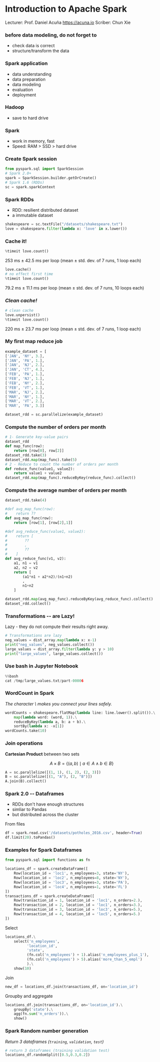 # Introduction to Apache Spark
Lecturer: Prof. Daniel Acuña https://acuna.io
Scriber: Chun Xie

### before data modeling, do not forget to

- check data is correct
- structure/transform the data

### Spark application

- data understanding
- data preparation
- data modeling
- evaluation
- deployment

### Hadoop

- save to hard drive

### Spark

- work in memory, fast
- Speed: RAM > SSD > hard drive

### Create Spark session

```python
from pyspark.sql import SparkSession
# Spark 2.0+
spark = SparkSession.builder.getOrCreate()
# Spark 1.6 (RDDs)
sc = spark.sparkContext

```

### Spark RDDs

- RDD: resilient distributed dataset
- a immutable dataset

```python
shakespeare = sc.textFile("/datasets/shakespeare.txt")
love = shakespeare.filter(lambda x: 'love' in x.lower())
```

### Cache it!

```python
%timeit love.count()
```

253 ms ± 42.5 ms per loop (mean ± std. dev. of 7 runs, 1 loop each)

```python
love.cache()
# no effect first time
%timeit love.count()
```

79.2 ms ± 11.1 ms per loop (mean ± std. dev. of 7 runs, 10 loops each)

### *Clean cache!*

```python
# clean cache
love.unpersist()
%timeit love.count()
```

220 ms ± 23.7 ms per loop (mean ± std. dev. of 7 runs, 1 loop each)

### My first map reduce job

```python
example_dataset = [
['JAN', 'NY', 3.],
['JAN', 'PA', 1.],
['JAN', 'NJ', 2.],
['JAN', 'CT', 4.],
['FEB', 'PA', 1.],
['FEB', 'NJ', 1.],
['FEB', 'NY', 2.],
['FEB', 'VT', 1.],
['MAR', 'NJ', 2.],
['MAR', 'NY', 1.],
['MAR', 'VT', 2.],
['MAR', 'PA', 3.]]

dataset_rdd = sc.parallelize(example_dataset)
```

### Compute the number of orders per month

```python
# 1- Generate key-value pairs
dataset_rdd
def map_func(row):
    return [row[0], row[2]]
dataset_rdd.take(3)
dataset_rdd.map(map_func).take(5)
# 2 - Reduce to count the number of orders per month
def reduce_func(value1, value2):
    return value1 + value2
dataset_rdd.map(map_func).reduceByKey(reduce_func).collect()
```

### Compute the average number of orders per month

```python
dataset_rdd.take(4)

#def avg_map_func(row):
#    return ??
def avg_map_func(row):
    return [row[1], [row[2],1]]

#def avg_reduce_func(value1, value2):
#    return [
#        ??
#        ,
#        ??
#    ]
def avg_reduce_func(v1, v2):
    a1, n1 = v1
    a2, n2 = v2
    return [
        (a1*n1 + a2*n2)/(n1+n2)
        ,
        n1+n2
    ]

dataset_rdd.map(avg_map_func).reduceByKey(avg_reduce_func).collect()
dataset_rdd.collect()

```



### Transformations -- are Lazy!

Lazy - they do not compute their results right away.


```python
# Transformations are lazy
neg_values = dist_array.map(lambda x: x-1)
print("neg_values", neg_values.collect())
large_values = dist_array.filter(lambda y: y > 10)
print("large_values", large_values.collect())
```

### Use bash in Jupyter Notebook

```python
%%bash
cat /tmp/large_values.txt/part-00006
```

### WordCount in Spark

*The character \ makes you connect your lines safely.*

```python
wordCounts = shakespeare.flatMap(lambda line: line.lower().split()).\
    map(lambda word: (word, 1)).\
    reduceByKey(lambda a, b: a + b).\
    sortBy(lambda x: -x[1])
wordCounts.take(10)
```

### Join operations

**Cartesian Product** between two sets

$$A \times B=\{(a,b) \mid a \in A \wedge b \in B\}$$

```python
A = sc.parallelize([(1, 1), (1, 2), (2, 3)])
B = sc.parallelize([(1, "A"), (2, "B")])
A.join(B).collect()
```

### Spark 2.0 -- Dataframes

- RDDs don't have enough structures
- simliar to Pandas
- but distributed across the cluster

From files

```python
df = spark.read.csv('/datasets/potholes_2016.csv', header=True)
df.limit(20).toPandas()
```

### Examples for Spark Dataframes

```python
from pyspark.sql import functions as fn

locations_df = spark.createDataFrame([
    Row(location_id = 'loc1', n_employees=3, state='NY'),
    Row(location_id = 'loc2', n_employees=8, state='NY'),
    Row(location_id = 'loc3', n_employees=3, state='PA'),
    Row(location_id = 'loc4', n_employees=1, state='FL')
])
transactions_df = spark.createDataFrame([
    Row(transaction_id = 1, location_id = 'loc1', n_orders=2.),
    Row(transaction_id = 2, location_id = 'loc1', n_orders=3.),
    Row(transaction_id = 3, location_id = 'loc3', n_orders=5.),
    Row(transaction_id = 4, location_id = 'loc5', n_orders=5.)
])
```

Select

```python
locations_df.\
    select('n_employees',
          'location_id',
          'state',
          (fn.col('n_employees') + 1).alias('n_employees_plus_1'),
          (fn.col('n_employees') > 5).alias('more_than_5_empl')
          ).\
    show(10)
```

Join

```python
new_df = locations_df.join(transactions_df, on='location_id')
```

Groupby and aggregate

```python
locations_df.join(transactions_df, on='location_id').\
    groupBy('state').\
    agg(fn.sum('n_orders')).\
    show()
```

### Spark Random number generation

*Return 3 dataframes (`training`, `validation`, `test`)*

```python
# return 3 dataframes (training validation test)
locations_df.randomSplit([0.5,0.3,0.2])
```
